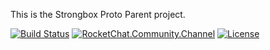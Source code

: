 This is the Strongbox Proto Parent project.

[![Build Status](https://jenkins.carlspring.org/job/strongbox/job/strongbox-proto-parent/job/master/badge/icon)](https://jenkins.carlspring.org/job/strongbox/job/strongbox-proto-parent/job/master/)
 [![RocketChat.Community.Channel](https://chat.carlspring.org/images/join-chat.svg)](https://chat.carlspring.org/channel/community)
[![License](https://img.shields.io/badge/License-Apache%202.0-brightgreen.svg)](https://opensource.org/licenses/Apache-2.0)
